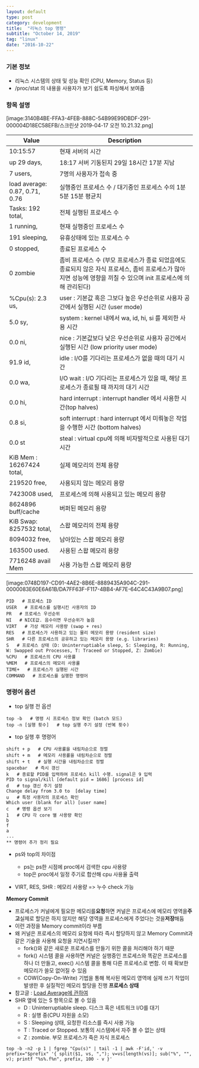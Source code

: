 ```yaml
---
layout: default
type: post
category: development
title:  "리눅스 top 명령"
subtitle: "October 14, 2019"
tag: "linux"
date: "2016-10-22"
---
```


### 기본 정보
* 리눅스 시스템의 상태 및 성능 확인 (CPU, Memory, Status 등)
* /proc/stat 의 내용을 사용자가 보기 쉽도록 파싱해서 보여줌

### 항목 설명
[image:3140B4BE-FFA3-4FEB-888C-54B99E99DBDF-291-000004D18EC58EFB/스크린샷 2019-04-17 오전 10.21.32.png]

|Value|Description|
|---|---|
|10:15:57|현재 서버의 시간|
|up 29 days,|18:17 서버 기동된지 29일 18시간 17분 지남|
|7 users,|7명의 사용자가 접속 중|
|load average: 0.87, 0.71, 0.76|실행중인 프로세스 수 / 대기중인 프로세스 수의 1분 5분 15분 평균치|
|Tasks: 192 total,|전체 실행된 프로세스 수|
|1 running, |현재 실행중인 프로세스 수| 
|191 sleeping,|유휴상태에 있는 프로세스 수|
|0 stopped,|종료된 프로세스 수|
|0 zombie|좀비 프로세스 수 (부모 프로세스가 종료 되었음에도 종료되지 않은 자식 프로세스, 좀비 프로세스가 많아지면 성능에 영향을 끼칠 수 있으며 init 프로세스에 의해 관리된다)|
|%Cpu(s): 2.3 us,|user : 기본값 혹은 그보다 높은 우선순위로 사용자 공간에서 실행된 시간 (user mode)|
|5.0 sy,|system : kernel 내에서 wa, id, hi, si 를 제외한 사용 시간|
|0.0 ni,|nice : 기본값보다 낮은 우선순위로 사용자 공간에서 실행된 시간 (low priority user mode)|
|91.9 id,|idle : I/O를 기다리는 프로세스가 없을 때의 대기 시간|
|0.0 wa,|I/O wait : I/O 기다리는 프로세스가 있을 때, 해당 프로세스가 종료될 때 까지의 대기 시간|
|0.0 hi,|hard interrupt : interrupt handler 에서 사용한 시간(top halves)|
|0.8 si,|soft interrupt : hard interrupt 에서 미뤄놓은 작업을 수행한 시간 (bottom halves)|
|0.0 st|steal : virtual cpu에 의해 비자발적으로 사용된 대기 시간|
|KiB Mem : 16267424 total,|실제 메모리의 전체 용량|
|219520 free,|사용되지 않는 메모리 용량|
|7423008 used,|프로세스에 의해 사용되고 있는 메모리 용량|
|8624896 buff/cache|버퍼된 메모리 용량|
|KiB Swap: 8257532 total,|스왑 메모리의 전체 용량|
|8094032 free,|남아있는 스왑 메모리 용량|
|163500 used.|사용된 스왑 메모리 용량|
|7716248 avail Mem|사용 가능한 스왑 메모리 용량|

[image:0748D197-CD91-4AE2-8B6E-8889435A904C-291-0000083E60E6A61B/DA7FF63F-F117-4BB4-AF7E-64C4C43A9B07.png]
```
PID   # 프로세스 ID
USER   # 프로세스를 실행시킨 사용자의 ID
PR   # 프로세스 우선순위
NI   # NICE값. 음수이면 우선순위가 높음
VIRT   # 가상 메모리 사용량 (swap + res)
RES   # 프로세스가 사용하고 있는 물리 메모리 용량 (resident size)
SHR   # 다른 프로세스의 공유하고 있는 메모리 용량 (e.g. libraries)
S   # 프로세스 상태 (D: Uninterruptiable sleep, S: Sleeping, R: Running, W: Swapped out Processes, T: Traceed or Stopped, Z: Zombie)
%CPU   # 프로세스의 CPU 사용률
%MEM   # 프로세스의 메모리 사용률
TIME+   # 프로세스가 실행된 시간
COMMAND   # 프로세스를 실행한 명령어
```

### 명령어 옵션
* top 실행 전 옵션
```
top -b   # 명령 시 프로세스 정보 확인 (batch 모드)
top -n [실행 횟수]   # top 실행 주기 설정 (반복 횟수)
```

* top 실행 후 명령어
```
shift + p   # CPU 사용률을 내림차순으로 정렬
shift + m   # 메모리 사용률을 내림차순으로 정렬
shift + t   # 실행 시간을 내림차순으로 정렬
spacebar   # 즉시 갱신
k   # 종료할 PID를 입력하여 프로세스 kill 수행. signal은 9 입력
PID to signal/kill [default pid = 1686] [process id]
d   # top 갱신 주기 설정
Change delay from 3.0 to  [delay time]
u   # 특정 사용자의 프로세스 확인
Which user (blank for all) [user name]
c   # 명령 옵션 보기 
1   # CPU 각 core 별 사용량 확인
b
f
a
...
** 명령어 추가 정리 필요
```

* ps와 top의 차이점
	* ps는 ps한 시점에 proc에서 검색한 cpu 사용량
	* top은 proc에서 일정 주기로 합산해 cpu 사용율 출력

* VIRT, RES, SHR : 메모리 사용량 => 누수 check 가능

**Memory Commit**
* 프로세스가 커널에게 필요한 메모리를**요청**하면 커널은 프로세스에 메모리 영역을**주고**실제로 할당은 하지 않지만 해당 영역을 프로세스에게 주었다는 것을**저장**해둠
* 이런 과정을 Memory commit이라 부름
* 왜 커널은 프로세스의 메모리 요청에 따라 즉시 할당하지 않고 Memory Commit과 같은 기술을 사용해 요청을 지연시킬까?
	* fork()와 같은 새로운 프로세스를 만들기 위한 콜을 처리해야 하기 때문
	* fork() 시스템 콜을 사용하면 커널은 실행중인 프로세스와 똑같은 프로세스를 하나 더 만들고, exec() 시스템 콜을 통해 다른 프로세스로 변함. 이 때 확보한 메모리가 쓸모 없어질 수 있음
	* COW(Copy-On-Write) 기법을 통해 복사된 메모리 영역에 실제 쓰기 작업이 발생한 후 실질적인 메모리 할당을 진행
**프로세스 상태**
* 참고글 : [Load Average에 관하여](https://lunatine.net/2016/02/19/about-load-average/) 
* SHR 옆에 있는 S 항목으로 볼 수 있음
	* D : Uninterruptiable sleep. 디스크 혹은 네트워크 I/O를 대기
	* R : 실행 중(CPU 자원을 소모)
	* S : Sleeping 상태, 요청한 리소스를 즉시 사용 가능
	* T : Traced or Stopped. 보통의 시스템에서 자주 볼 수 없는 상태
	* Z : zombie. 부모 프로세스가 죽은 자식 프로세스

```
top -b -n2 -p 1 | fgrep "Cpu(s)" | tail -1 | awk -F'id,' -v prefix="$prefix" '{ split($1, vs, ","); v=vs[length(vs)]; sub("%", "", v); printf "%s%.f%n", prefix, 100 - v }' 
```


